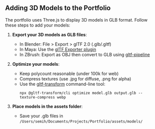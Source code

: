 ## Adding 3D Models to the Portfolio

The portfolio uses Three.js to display 3D models in GLB format. Follow these steps to add your models:

1. **Export your 3D models as GLB files**:
   - In Blender: File > Export > glTF 2.0 (.glb/.gltf)
   - In Maya: Use the [glTF Exporter plugin](https://github.com/KhronosGroup/glTF-Maya-Exporter)
   - In ZBrush: Export as OBJ then convert to GLB using [gltf-pipeline](https://github.com/CesiumGS/gltf-pipeline)

2. **Optimize your models**:
   - Keep polycount reasonable (under 100k for web)
   - Compress textures (use .jpg for diffuse, .png for alpha)
   - Use the [gltf-transform](https://gltf-transform.dev/) command-line tool:
     ```
     npx @gltf-transform/cli optimize model.glb output.glb --texture-compress webp
     ```

3. **Place models in the assets folder**:
   - Save your .glb files in `/Users/semih/Documents/Projects/Portfolio/assets/models/`
